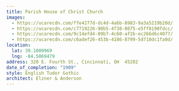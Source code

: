 ```yaml
---
title: Parish House of Christ Church
images:
  - https://ucarecdn.com/ffe4277d-dc4d-4a6b-8983-9a3a5219b20d/
  - https://ucarecdn.com/c7719226-90b5-4f38-8075-e5ff8190fdcc/
  - https://ucarecdn.com/9c14efd4-89b7-4c60-af2b-ec266d6c4077/
  - https://ucarecdn.com/c6adef26-453b-4186-8799-5d710dc1fa0d/
location:
  lat: 39.1009969
  lng: -84.5069479
address: 320 E. Fourth St., Cincinnati, OH  45202
date_of_completion: "1909"
style: English Tudor Gothic
architect: Elzner & Anderson
---
```

